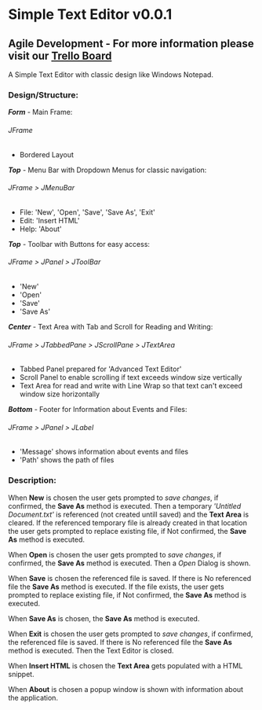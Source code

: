 # Simple Text Editor v0.0.1

## Agile Development - For more information please visit our [Trello Board](https://trello.com/b/KE6xmLeo)

A Simple Text Editor with classic design like Windows Notepad.

### Design/Structure:

***Form*** - Main Frame:
###### JFrame
- Bordered Layout

***Top*** - Menu Bar with Dropdown Menus for classic navigation:
###### JFrame > JMenuBar
- File: 'New', 'Open', 'Save', 'Save As', 'Exit'
- Edit: 'Insert HTML'
- Help: 'About'

***Top*** - Toolbar with Buttons for easy access:
###### JFrame > JPanel > JToolBar
- 'New'
- 'Open'
- 'Save'
- 'Save As'

***Center*** - Text Area with Tab and Scroll for Reading and Writing:
###### JFrame > JTabbedPane > JScrollPane > JTextArea
- Tabbed Panel prepared for 'Advanced Text Editor'
- Scroll Panel to enable scrolling if text exceeds window size vertically
- Text Area for read and write with Line Wrap so that text can't exceed window size horizontally

***Bottom*** - Footer for Information about Events and Files:
###### JFrame > JPanel > JLabel
- 'Message' shows information about events and files
- 'Path' shows the path of files

### Description:

When **New** is chosen the user gets prompted to *save changes*, if confirmed, the **Save As** method is executed. Then a temporary *'Untitled Document.txt'* is referenced (not created untill saved) and the **Text Area** is cleared. If the referenced temporary file is already created in that location the user gets prompted to replace existing file, if Not confirmed, the **Save As** method is executed.

When **Open** is chosen the user gets prompted to *save changes*, if confirmed, the **Save As** method is executed. Then a *Open* Dialog is shown.

When **Save** is chosen the referenced file is saved. If there is No referenced file the **Save As** method is executed. If the file exists, the user gets prompted to replace existing file, if Not confirmed, the **Save As** method is executed.

When **Save As** is chosen, the **Save As** method is executed.

When **Exit** is chosen the user gets prompted to *save changes*, if confirmed, the referenced file is saved. If there is No referenced file the **Save As** method is executed. Then the Text Editor is closed.

When **Insert HTML** is chosen the **Text Area** gets populated with a HTML snippet.

When **About** is chosen a popup window is shown with information about the application.
